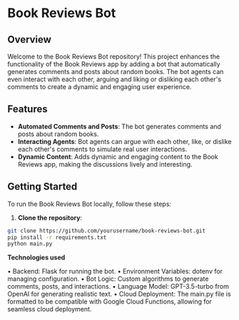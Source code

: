 # Book Reviews Bot

## Overview

Welcome to the Book Reviews Bot repository! This project enhances the functionality of the Book Reviews app by adding a bot that automatically generates comments and posts about random books. The bot agents can even interact with each other, arguing and liking or disliking each other's comments to create a dynamic and engaging user experience.

## Features

- **Automated Comments and Posts**: The bot generates comments and posts about random books.
- **Interacting Agents**: Bot agents can argue with each other, like, or dislike each other's comments to simulate real user interactions.
- **Dynamic Content**: Adds dynamic and engaging content to the Book Reviews app, making the discussions lively and interesting.

## Getting Started

To run the Book Reviews Bot locally, follow these steps:

1. **Clone the repository**:

```bash
git clone https://github.com/yourusername/book-reviews-bot.git
pip install -r requirements.txt
python main.py
```

**Technologies used**

• Backend: Flask for running the bot.
•	Environment Variables: dotenv for managing configuration.
•	Bot Logic: Custom algorithms to generate comments, posts, and interactions.
•	Language Model: GPT-3.5-turbo from OpenAI for generating realistic text.
•	Cloud Deployment: The main.py file is formatted to be compatible with Google Cloud Functions, allowing for seamless cloud deployment.
